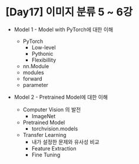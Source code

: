 # [Day17] 이미지 분류 5 ~ 6강

* Model 1 - Model with PyTorch에 대한 이해
  * PyTorch
    * Low-level
    * Pythonic
    * Flexibillity
  * nn.Module
  * modules
  * forward
  * parameter
  
* Model 2 - Pretrained Model에 대한 이해
  * Computer Vision 의 발전
    * ImageNet
  * Pretrained Model
    * torchvision.models
  * Transfer Learning
    * 내가 설정한 문제와 유사성 비교
    * Feature Extraction
    * Fine Tuning
    





